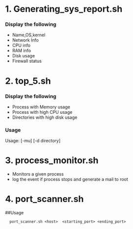 # 1. Generating_sys_report.sh
   ### Display the following
    
   - Name,OS,kernel
   - Network Info
   - CPU info
   - RAM info
   - Disk usage
   - Firewall status
    
 # 2. top_5.sh
  ### Display the following
  
   - Process with Memory usage
   - Process with high CPU usage
   - Directories with high disk usage
    
   ### Usage
   Usage: [-mu] [-d directory]
   
  # 3. process_monitor.sh
  
  - Monitors a given process
  - log the event if process stops and generate a mail to root

# 4. port_scanner.sh
  
   ##Usage
   
      port_scanner.sh <host>  <starting_port> <ending_port>
